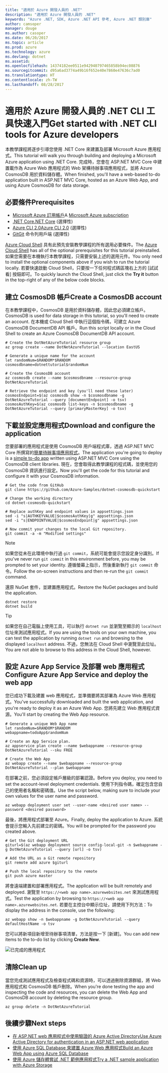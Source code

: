 ```yaml
---
title: "適用於 Azure 開發人員的 .NET"
description: "適用於 Azure 開發人員的 .NET"
keywords: "Azure .NET, SDK, Azure .NET API 參考, Azure .NET 類別庫"
author: camsoper
manager: douge
ms.author: casoper
ms.date: 06/20/2017
ms.topic: article
ms.prod: azure
ms.technology: azure
ms.devlang: dotnet
ms.assetid: 
ms.openlocfilehash: 14374182ee0511e942940797465858b94ec08876
ms.sourcegitcommit: d95a6ad3774a49b16f652e40e7860e47636c7ad0
ms.translationtype: HT
ms.contentlocale: zh-TW
ms.lasthandoff: 08/28/2017
---
```

# <a name="get-started-with-net-cli-tools-for-azure-developers"></a><span data-ttu-id="fd8ad-104">適用於 Azure 開發人員的 .NET CLI 工具快速入門</span><span class="sxs-lookup"><span data-stu-id="fd8ad-104">Get started with .NET CLI tools for Azure developers</span></span>

<span data-ttu-id="fd8ad-105">本教學課程將逐步引導您使用 .NET Core 來建置及部署 Microsoft Azure 應用程式。</span><span class="sxs-lookup"><span data-stu-id="fd8ad-105">This tutorial will walk you through building and deploying a Microsoft Azure application using .NET Core.</span></span>  <span data-ttu-id="fd8ad-106">完成時，您會在 ASP.NET MVC Core 中建置載作為 Azure Web 應用程式的 Web 架構待辦事項應用程式，並將 Azure CosmosDB 用於資料儲存體。</span><span class="sxs-lookup"><span data-stu-id="fd8ad-106">When finished, you'll have a web-based to-do application built in ASP.NET MVC Core, hosted as an Azure Web App, and using Azure CosmosDB for data storage.</span></span>

## <a name="prerequisites"></a><span data-ttu-id="fd8ad-107">必要條件</span><span class="sxs-lookup"><span data-stu-id="fd8ad-107">Prerequisites</span></span>

* <span data-ttu-id="fd8ad-108">[Microsoft Azure 訂用帳戶](https://azure.microsoft.com/free/)</span><span class="sxs-lookup"><span data-stu-id="fd8ad-108">A [Microsoft Azure subscription](https://azure.microsoft.com/free/)</span></span>
* [<span data-ttu-id="fd8ad-109">.NET Core</span><span class="sxs-lookup"><span data-stu-id="fd8ad-109">.NET Core</span></span>](https://www.microsoft.com/net/download/core) (選擇性)
* [<span data-ttu-id="fd8ad-110">Azure CLI 2.0</span><span class="sxs-lookup"><span data-stu-id="fd8ad-110">Azure CLI 2.0</span></span>](/cli/azure/install-az-cli2) (選擇性)
* [<span data-ttu-id="fd8ad-111">Git</span><span class="sxs-lookup"><span data-stu-id="fd8ad-111">Git</span></span>](https://www.git-scm.com/) 命令列用戶端 (選擇性)

<span data-ttu-id="fd8ad-112">[Azure Cloud Shell](/azure/cloud-shell/) 具有此預先安裝教學課程的所有選用必要條件。</span><span class="sxs-lookup"><span data-stu-id="fd8ad-112">The [Azure Cloud Shell](/azure/cloud-shell/) has all of the optional prerequisites for this tutorial preinstalled.</span></span>  <span data-ttu-id="fd8ad-113">如果您需要在本機執行本教學課程，只需要安裝上述的選用元件。</span><span class="sxs-lookup"><span data-stu-id="fd8ad-113">You only need to install the optional components above if you wish to run the tutorial locally.</span></span>  <span data-ttu-id="fd8ad-114">若要快速啟動 Cloud Shell，只要按一下任何程式碼區塊右上方的 [試試看] 按鈕即可。</span><span class="sxs-lookup"><span data-stu-id="fd8ad-114">To quickly launch the Cloud Shell, just click the **Try it** button in the top-right of any of the below code blocks.</span></span>

## <a name="create-a-cosmosdb-account"></a><span data-ttu-id="fd8ad-115">建立 CosmosDB 帳戶</span><span class="sxs-lookup"><span data-stu-id="fd8ad-115">Create a CosmosDB account</span></span>

<span data-ttu-id="fd8ad-116">在本教學課程中，CosmosDB 是用於資料儲存體，因此您必須建立帳戶。</span><span class="sxs-lookup"><span data-stu-id="fd8ad-116">CosmosDB is used for data storage in this tutorial, so you'll need to create an account.</span></span>  <span data-ttu-id="fd8ad-117">在本機或 Cloud Shell 中執行這個指令碼，可建立 Azure CosmosDB DocumentDB API 帳戶。</span><span class="sxs-lookup"><span data-stu-id="fd8ad-117">Run this script locally or in the Cloud Shell to create an Azure CosmosDB DocumentDB API account.</span></span>

```azurecli-interactive
# Create the DotNetAzureTutorial resource group
az group create --name DotNetAzureTutorial --location EastUS

# Generate a unique name for the account
let randomNum=$RANDOM*$RANDOM
cosmosdbname=dotnettutorial$randomNum

# Create the CosmosDB account
az cosmosdb create --name $cosmosdbname --resource-group DotNetAzureTutorial

# Retrieve the endpoint and key (you'll need these later)
cosmosEndpoint=$(az cosmosdb show -n $cosmosdbname -g DotNetAzureTutorial --query [documentEndpoint] -o tsv)
cosmosAuthKey=$(az cosmosdb list-keys -n $cosmosdbname -g DotNetAzureTutorial --query [primaryMasterKey] -o tsv)

```

## <a name="download-and-configure-the-application"></a><span data-ttu-id="fd8ad-118">下載並設定應用程式</span><span class="sxs-lookup"><span data-stu-id="fd8ad-118">Download and configure the application</span></span>

<span data-ttu-id="fd8ad-119">您要部署的應用程式是使用 CosmosDB 用戶端程式庫，透過 ASP.NET MVC Core 所撰寫的[簡單待辦事項應用程式](https://github.com/Azure-Samples/dotnet-cosmosdb-quickstart/)。</span><span class="sxs-lookup"><span data-stu-id="fd8ad-119">The application you're going to deploy is a [simple to-do app](https://github.com/Azure-Samples/dotnet-cosmosdb-quickstart/) written using ASP.NET MVC Core using the CosmosDB client libraries.</span></span>  <span data-ttu-id="fd8ad-120">現在，您會取得此教學課程的程式碼，並使用您的 CosmosDB 資訊進行設定。</span><span class="sxs-lookup"><span data-stu-id="fd8ad-120">Now you'll get the code for this tutorial and configure it with your CosmosDB information.</span></span>

```azurecli-interactive
# Get the code from GitHub
git clone https://github.com/Azure-Samples/dotnet-cosmosdb-quickstart

# Change the working directory
cd dotnet-cosmosdb-quickstart

# Replace authKey and endpoint values in appsettings.json
sed -i "s|AUTHKEYVALUE|$cosmosAuthKey|g" appsettings.json
sed -i "s|ENDPOINTVALUE|$cosmosEndpoint|g" appsettings.json

# Now commit your changes to the local Git repository.
git commit -a -m "Modified settings"

```

> [!NOTE]
> <span data-ttu-id="fd8ad-121">如果您從未在此環境中執行過 `git commit`，系統可能會提示您設定身分識別。</span><span class="sxs-lookup"><span data-stu-id="fd8ad-121">If you've never run `git commit` in this environment before, you may be prompted to set your identity.</span></span> <span data-ttu-id="fd8ad-122">遵循螢幕上指示，然後重新執行 `git commit` 命令。</span><span class="sxs-lookup"><span data-stu-id="fd8ad-122">Follow the on-screen instructions and then re-run the `git commit` command.</span></span>

<span data-ttu-id="fd8ad-123">還原 NuGet 套件，並建置應用程式。</span><span class="sxs-lookup"><span data-stu-id="fd8ad-123">Restore the NuGet packages and build the application.</span></span>

```azurecli-interactive
dotnet restore
dotnet build
```

> [!TIP]
> <span data-ttu-id="fd8ad-124">如果您在自己電腦上使用工具，可以執行 `dotnet run` 並瀏覽至顯示的 `localhost` 位址來測試應用程式。</span><span class="sxs-lookup"><span data-stu-id="fd8ad-124">If you are using the tools on your own machine, you can test the application by running `dotnet run` and browsing to the displayed `localhost` address.</span></span>  <span data-ttu-id="fd8ad-125">不過，您無法在 Cloud Shell 中瀏覽至此位址。</span><span class="sxs-lookup"><span data-stu-id="fd8ad-125">You are not able to browse to this address in the Cloud Shell, however.</span></span>  

## <a name="configure-azure-app-service-and-deploy-the-web-app"></a><span data-ttu-id="fd8ad-126">設定 Azure App Service 及部署 web 應用程式</span><span class="sxs-lookup"><span data-stu-id="fd8ad-126">Configure Azure App Service and deploy the web app</span></span>

<span data-ttu-id="fd8ad-127">您已成功下載及建置 web 應用程式，並準備要將其部署為 Azure Web 應用程式。</span><span class="sxs-lookup"><span data-stu-id="fd8ad-127">You've successfully downloaded and built the web application, and you're ready to deploy it as an Azure Web App.</span></span>  <span data-ttu-id="fd8ad-128">您將先建立 Web 應用程式資源。</span><span class="sxs-lookup"><span data-stu-id="fd8ad-128">You'll start by creating the Web App resource.</span></span>

```azurecli-interactive
# Generate a unique Web App name
let randomNum=$RANDOM*$RANDOM
webappname=todoApp$randomNum

# Create an App Service plan.
az appservice plan create --name $webappname --resource-group DotNetAzureTutorial --sku FREE

# Create the Web App
az webapp create --name $webappname --resource-group DotNetAzureTutorial --plan $webappname

```

<span data-ttu-id="fd8ad-129">在部署之前，您必須設定帳戶層級的部署認證。</span><span class="sxs-lookup"><span data-stu-id="fd8ad-129">Before you deploy, you need to set the account-level deployment credentials.</span></span>  <span data-ttu-id="fd8ad-130">使用下列指令碼，確定包含您自己的使用者名稱和密碼值。</span><span class="sxs-lookup"><span data-stu-id="fd8ad-130">Use the script below, making sure to include your own values for the user name and password.</span></span>

```azurecli-interactive
az webapp deployment user set --user-name <desired user name> --password <desired password>
```

<span data-ttu-id="fd8ad-131">最後，將應用程式部署至 Azure。</span><span class="sxs-lookup"><span data-stu-id="fd8ad-131">Finally, deploy the application to Azure.</span></span>  <span data-ttu-id="fd8ad-132">系統會提示您輸入先前建立的密碼。</span><span class="sxs-lookup"><span data-stu-id="fd8ad-132">You will be prompted for the password you created above.</span></span>

```azurecli-interactive
# Get the Git deployment URL
giturl=$(az webapp deployment source config-local-git -n $webappname -g DotNetAzureTutorial --query [url] -o tsv)

# Add the URL as a Git remote repository
git remote add azure $giturl

# Push the local repository to the remote
git push azure master
```

<span data-ttu-id="fd8ad-133">將會遠端建置和部署應用程式。</span><span class="sxs-lookup"><span data-stu-id="fd8ad-133">The application will be built remotely and deployed.</span></span>  <span data-ttu-id="fd8ad-134">瀏覽至 `https://<web app name>.azurewebsites.net` 來測試應用程式。</span><span class="sxs-lookup"><span data-stu-id="fd8ad-134">Test the application by browsing to `https://<web app name>.azurewebsites.net`.</span></span>  <span data-ttu-id="fd8ad-135">若要在主控台中顯示位址，請使用下列方法：</span><span class="sxs-lookup"><span data-stu-id="fd8ad-135">To display the address in the console, use the following:</span></span>

```azurecli-interactive
az webapp show -n $webappname -g DotNetAzureTutorial --query defaultHostName -o tsv
```

<span data-ttu-id="fd8ad-136">您可以將新項目新增至待辦事項清單，方法是按一下 [新建]。</span><span class="sxs-lookup"><span data-stu-id="fd8ad-136">You can add new items to the to-do list by clicking **Create New**.</span></span>

![已完成的應用程式](./media/dotnet-quickstart/todo.png)

## <a name="clean-up"></a><span data-ttu-id="fd8ad-138">清除</span><span class="sxs-lookup"><span data-stu-id="fd8ad-138">Clean up</span></span>

<span data-ttu-id="fd8ad-139">當您完成測試應用程式及檢查程式碼和資源時，可以透過刪除資源群組，將 Web 應用程式和 CosmosDB 帳戶刪除。</span><span class="sxs-lookup"><span data-stu-id="fd8ad-139">When you're done testing the app and inspecting the code and resources, you can delete the Web App and CosmosDB account by deleting the resource group.</span></span>

```azurecli-interactive
az group delete -n DotNetAzureTutorial
```

## <a name="next-steps"></a><span data-ttu-id="fd8ad-140">後續步驟</span><span class="sxs-lookup"><span data-stu-id="fd8ad-140">Next steps</span></span>

* [<span data-ttu-id="fd8ad-141">在 ASP.NET web 應用程式中使用驗證的 Azure Active Directory</span><span class="sxs-lookup"><span data-stu-id="fd8ad-141">Use Azure Active Directory for authentication in an ASP.NET web application</span></span>](/azure/active-directory/develop/active-directory-devquickstarts-webapp-dotnet)
* [<span data-ttu-id="fd8ad-142">使用 Azure SQL Database 來建置 Azure Web 應用程式</span><span class="sxs-lookup"><span data-stu-id="fd8ad-142">Build an Azure Web App using Azure SQL Database</span></span>](/azure/app-service-web/web-sites-dotnet-get-started)
* [<span data-ttu-id="fd8ad-143">使用 Azure 儲存體嘗試 .NET 範例應用程式</span><span class="sxs-lookup"><span data-stu-id="fd8ad-143">Try a .NET sample application with Azure Storage</span></span>](/azure/storage/storage-samples-dotnet)


